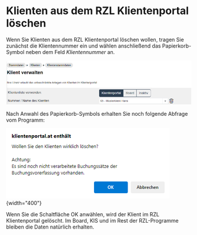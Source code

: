 # Klienten aus dem RZL Klientenportal löschen

Wenn Sie Klienten aus dem RZL Klientenportal löschen wollen, tragen Sie zunächst die Klientennummer ein und wählen anschließend das Papierkorb-Symbol neben dem Feld *Klientennummer* an.


![](img/image25.png)

Nach Anwahl des Papierkorb-Symbols erhalten Sie noch folgende Abfrage vom Programm:


![](img/image26.png){width="400"}

Wenn Sie die Schaltfläche OK anwählen, wird der Klient im RZL Klientenportal gelöscht. Im Board, KIS und im Rest der RZL-Programme bleiben die Daten natürlich erhalten.
